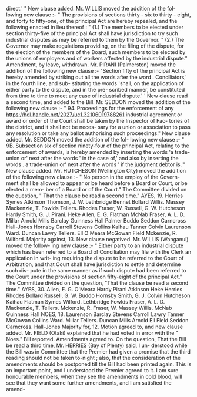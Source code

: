direct.' " New clause added. Mr. WILLIS moved the addition of the fol- lowing new clause :- " The provisions of sections thirty - six to thirty - eight, and forty to fifty-one, of the principal Act are hereby repealed, and the following enacted in lieu thereof : " (1.) The members to be elected under section thirty-five of the principal Act shall have jurisdiction to try such industrial disputes as may be referred to them by the Governor. " (2.) The Governor may make regulations providing, on the filing of the dispute, for the election of the members of the Board, such members to be elected by the unions of employers and of workers affected by the industrial dispute." Amendment, by leave, withdrawn. Mr. PIRANI (Palmerston) moved the addition of the following new clause :- "Section fifty of the principal Act is hereby amended by striking out all the words after the word . Conciliators,' in the fourth line, and sub- stituting the words 'shall, on the application of either party to the dispute, and in the pre- scribed manner, be constituted from time to time to meet any case of industrial dispute.' ' New clause read a second time, and added to the Bill. Mr. SEDDON moved the addition of the following new clause :- " 94. Proceedings for the enforcement of any https://hdl.handle.net/2027/uc1.32106019788261 industrial agreement or award or order of the Court shall be taken by the Inspector of Fac- tories of the district, and it shall not be neces- sary for a union or association to pass any resolution or take any ballot authorising such proceedings." New clause added. Mr. SEDDON moved the addition of the fol- lowing new clause :- " 9B. Subsection six of section ninety-four of the principal Act, relating to the enforcement of awards, is hereby amended by inserting the words 'a trade-union or' next after the words ' in the case of,' and also by inserting the words . a trade-union or' next after the words ' if the judgment debtor is.'" New clause added. Mr. HUTCHESON (Wellington City) moved the addition of the following new clause :- " No person in the employ of the Govern- ment shall be allowed to appear or be heard before a Board or Court, or be elected a mem- ber of a Board or of the Court." The Committee divided on the question, " That the clause be read a second time." AYES, 19. Herries Symes Atkinson Thomson, J. W. Lethbridge Bennet Bollard Willis. Massey Mackenzie, T. Fowlds Tellers. Rhodes Fraser, W. Russell, G. W. Hutcheson Hardy Smith, G. J. Pirani. Heke Allen, E. G. Flatman McNab Fraser, A. L. D. Millar Arnold Mills Barclay Guinness Hall Palmer Buddo Seddon Carncross Hall-Jones Hornsby Carroll Stevens Collins Kaihau Tanner Colvin Laurenson Ward. Duncan Lawry Tellers. Ell O'Meara McGowan Field Mckenzie, R. Wilford. Majority against, 13. New clause negatived. Mr. WILLIS (Wanganui) moved the follow- ing new clause :- " Either party to an industrial dispute which has been referred to a Board of Conciliation may file with the Clerk an application in writ- ing requiring the dispute to be referred to the Court of Arbitration, and that Court shall have jurisdiction to settle and determine such dis- pute in the same manner as if such dispute had been referred to the Court under the provisions of section fifty-eight of the principal Act." The Committee divided on the question, "That the clause be read a second time." AYES, 30. Allen, E. G. O'Meara Hardy Pirani Atkinson Heke Herries Rhodes Bollard Russell, G. W. Buddo Hornsby Smith, G. J. Colvin Hutcheson Kaihau Flatman Symes Wilford. Lethbridge Fowlds Fraser, A. L. D. Mackenzie, T. Tellers. Mckenzie, R. Fraser, W. Massey Willis. McNab Guinness Hall NOES, 18. Laurenson Barclay Stevens Carroll Lawry Tanner McGowan Collins Ward. Millar Tellers. Duncan Mills Arnold Ell Field Seddon Carncross. Hall-Jones Majority for, 12. Motion agreed to, and new clause added. Mr. FIELD (Otaki) explained that he had voted in error with the " Noes." Bill reported. Amendments agreed to. On the question, That the Bill be read a third time, Mr. HERRIES (Bay of Plenty) said, I un- derstood while the Bill was in Committee that the Premier had given a promise that the third reading should not be taken to-night ; also, that the consideration of the amendments should be postponed till the Bill had been printed again. This is an important point, and I understood the Premier agreed to it. I am sure honourable members, when they see the amendments in cold blood, will see that they want some further amendments, and I am satisfied the amend- 